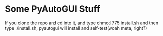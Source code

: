 # Some PyAutoGUI Stuff
If you clone the repo and cd into it, and type chmod 775 install.sh and then type ./install.sh, pyautogui will install and self-test(woah meta, right?)

